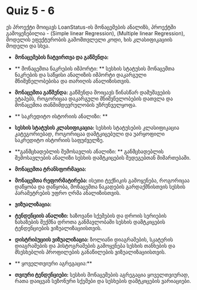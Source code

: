 # Quiz 5 - 6

ეს პროექტი მოიცავს LoanStatus-ის მონაცემების ანალიზს, პროექტში გამოყენებილია - (Simple linear Regression), (Multiple linear Regression), მოდელის ეფექტურობის გამომთვლელი კოდი, ხის კლასიფიკაციის მოდელი და სხვა.

- **მონაცემების ჩატვირთვა და გაწმენდა:**
 - ** მონაცემთა ნაკრების იმპორტი: ** სესხის სტატუსის მონაცემთა ნაკრების და საწყისი ანალიზის იმპორტი დაკარგული მნიშვნელობებისა და თარიღის ანალიზისთვის.
 - **მონაცემთა გაწმენდა:** გაწმენდა მოიცავს წინასწარ დამუშავების ეტაპებს, როგორიცაა დაკარგული მნიშვნელობების დათვლა და მონაცემთა თანმიმდევრულობის უზრუნველყოფა.

- ** საკრედიტო ისტორიის ანალიზი: **
 - **სესხის სტატუსის კლასიფიკაცია:** სესხის სტატუსების კლასიფიკაცია კატეგორიებად, როგორიცაა დამტკიცებული და უარყოფილი საკრედიტო ისტორიის საფუძველზე.
 - **განმცხადებლის შემოსავლის ანალიზი: ** განმცხადებლის შემოსავლების ანალიზი სესხის დამტკიცების შედეგებთან მიმართებაში.

- **მონაცემთა ტრანსფორმაცია:**
 - **მონაცემთა რეფორმატირება:** ისეთი ტექნიკის გამოყენება, როგორიცაა დაწყობა და დაწყობა, მონაცემთა ნაკადების გარდაქმნისთვის სესხის პარამეტრების უფრო ღრმა ანალიზისთვის.

- **ვიზუალიზაცია:**
 - **ტენდენციის ანალიზი:** ხაზოვანი სქემების და დროის სერიების ნახაზების შექმნა დროთა განმავლობაში სესხის დამტკიცების ტენდენციების ვიზუალიზაციისთვის.
 - **დისტრიბუციის ვიზუალიზაცია:** ზოლიანი დიაგრამების, სკატერის დიაგრამების და ჰისტოგრამების გამოყენება სესხის თანხების და მსესხებლის პროფილების განაწილების ვიზუალიზაციისთვის.

- ** ყოველთვიური აგრეგაცია:**
 - **თვიური ტენდენციები:** სესხის მონაცემების აგრეგაცია ყოველთვიურად, რათა დაიცვან სეზონური სქემები და სესხების დამტკიცების ვარიაციები.
